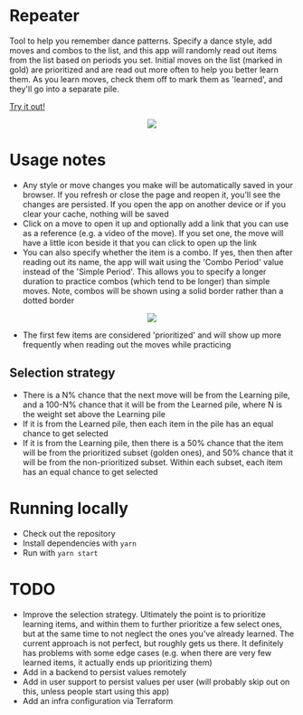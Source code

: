 # Repeater
Tool to help you remember dance patterns. Specify a dance style, add moves and combos to the list, and this app will randomly read out items from the list based on periods you set. Initial moves on the list (marked in gold) are prioritized and are read out more often to help you better learn them. As you learn moves, check them off to mark them as 'learned', and they'll go into a separate pile.

[Try it out!](url)

<p align="center">
  <img src="https://user-images.githubusercontent.com/3508147/160730809-2977451b-c97a-46e5-91a1-a15f02c3471e.png" />
</p>


# Usage notes

- Any style or move changes you make will be automatically saved in your browser. If you refresh or close the page and reopen it, you'll see the changes are persisted. If you open the app on another device or if you clear your cache, nothing will be saved
- Click on a move to open it up and optionally add a link that you can use as a reference (e.g. a video of the move). If you set one, the move will have a little icon beside it that you can click to open up the link
- You can also specify whether the item is a combo. If yes, then then after reading out its name, the app will wait using the 'Combo Period' value instead of the 'Simple Period'. This allows you to specify a longer duration to practice combos (which tend to be longer) than simple moves. Note, combos will be shown using a solid border rather than a dotted border

<p align="center">
  <img src="https://user-images.githubusercontent.com/3508147/160731524-7dc09e01-1cea-4f6d-a179-b975d70f054f.png" />
</p>

- The first few items are considered 'prioritized' and will show up more frequently when reading out the moves while practicing


## Selection strategy

- There is a N% chance that the next move will be from the Learning pile, and a 100-N% chance that it will be from the Learned pile, where N is the weight set above the Learning pile
- If it is from the Learned pile, then each item in the pile has an equal chance to get selected
- If it is from the Learning pile, then there is a 50% chance that the item will be from the prioritized subset (golden ones), and 50% chance that it will be from the non-prioritized subset. Within each subset, each item has an equal chance to get selected


# Running locally

- Check out the repository
- Install dependencies with `yarn`
- Run with `yarn start`


# TODO

- Improve the selection strategy. Ultimately the point is to prioritize learning items, and within them to further prioritize a few select ones, but at the same time to not neglect the ones you've already learned. The current approach is not perfect, but roughly gets us there. It definitely has problems with some edge cases (e.g. when there are very few learned items, it actually ends up prioritizing them)
- Add in a backend to persist values remotely
- Add in user support to persist values per user (will probably skip out on this, unless people start using this app)
- Add an infra configuration via Terraform
